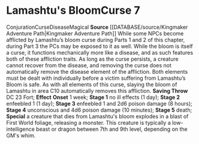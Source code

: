 ﻿---
element: null
id: '41'
level: '7'
name: Lamashtu's Bloom
rarity: Common
rus_type_level: null
saving_throw: DC 23 Fort
school: Conjuration
source: '[[DATABASE/source/Kingmaker Adventure Path|Kingmaker Adventure Path]]'
trait:
- '[[DATABASE/trait/Conjuration|Conjuration]]'
- '[[DATABASE/trait/Curse|Curse]]'
- '[[DATABASE/trait/Disease|Disease]]'
- '[[DATABASE/trait/Magical|Magical]]'
type: Curse
usage: null

---
# Lamashtu's Bloom<span class="item-type">Curse 7</span>

<span class="item-trait">Conjuration</span><span class="item-trait">Curse</span><span class="item-trait">Disease</span><span class="item-trait">Magical</span>
**Source** [[DATABASE/source/Kingmaker Adventure Path|Kingmaker Adventure Path]]
While some NPCs become afflicted by Lamashtu’s bloom curse during Parts 1 and 2 of this chapter, during Part 3 the PCs may be exposed to it as well. While the bloom is itself a curse, it functions mechanically more like a disease, and as such features both of these affliction traits. As long as the curse persists, a creature cannot recover from the disease, and removing the curse does not automatically remove the disease element of the affliction. Both elements must be dealt with individually before a victim suffering from Lamashtu’s Bloom is safe. As with all elements of this curse, slaying the bloom of Lamashtu in area C10 automatically removes this affliction.
**Saving Throw** DC 23 Fort; **Effect** **Onset** 1 week; **Stage 1** no ill effects (1 day); **Stage 2** enfeebled 1 (1 day); **Stage 3** enfeebled 1 and 2d6 poison damage (8 hours); **Stage 4** unconscious and 4d6 poison damage (10 minutes); **Stage 5** death; **Special** a creature that dies from Lamashtu's bloom explodes in a blast of First World foliage, releasing a monster. This creature is typically a low-intelligence beast or dragon between 7th and 9th level, depending on the GM's whim.
